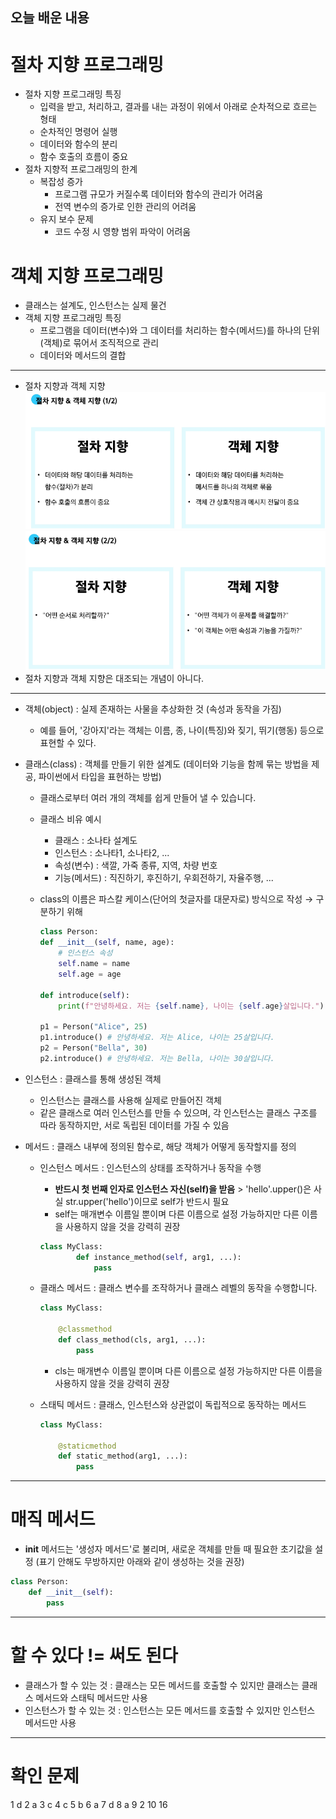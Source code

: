 ## 오늘 배운 내용
# 절차 지향 프로그래밍
- 절차 지향 프로그래밍 특징
  - 입력을 받고, 처리하고, 결과를 내는 과정이 위에서 아래로 순차적으로 흐르는 형태
  - 순차적인 명령어 실행
  - 데이터와 함수의 분리
  - 함수 호출의 흐름이 중요
- 절차 지향적 프로그래밍의 한계
  - 복잡성 증가
    - 프로그램 규모가 커질수록 데이터와 함수의 관리가 어려움
    - 전역 변수의 증가로 인한 관리의 어려움
  - 유지 보수 문제 
    - 코드 수정 시 영향 범위 파악이 어려움
# 객체 지향 프로그래밍
- 클래스는 설계도, 인스턴스는 실제 물건
- 객체 지향 프로그래밍 특징
  - 프로그램을 데이터(변수)와 그 데이터를 처리하는 함수(메서드)를 하나의 단위(객체)로 묶어서 조직적으로 관리
  - 데이터와 메서드의 결합
---
- 절차 지향과 객체 지향  
  ![절차 지향과 객체 지향](gandg.png)  
  ![절차 지향과 객체 지향2](gandg2.png)
- 절차 지향과 객체 지향은 대조되는 개념이 아니다.
---
- 객체(object) : 실제 존재하는 사물을 추상화한 것 (속성과 동작을 가짐)
  - 예를 들어, '강아지'라는 객체는 이름, 종, 나이(특징)와 짖기, 뛰기(행동) 등으로 표현할 수 있다.
- 클래스(class) : 객체를 만들기 위한 설계도 (데이터와 기능을 함께 묶는 방법을 제공, 파이썬에서 타입을 표현하는 방법)
  - 클래스로부터 여러 개의 객체를 쉽게 만들어 낼 수 있습니다.
  - 클래스 비유 예시
    - 클래스 : 소나타 설계도
    - 인스턴스 : 소나타1, 소나타2, ...
    - 속성(변수) : 색깔, 가죽 종류, 지역, 차량 번호
    - 기능(메서드) : 직진하기, 후진하기, 우회전하기, 자율주행, ...
    
  - class의 이름은 파스칼 케이스(단어의 첫글자를 대문자로) 방식으로 작성 → 구분하기 위해
    ```py
    class Person:
    def __init__(self, name, age):
        # 인스턴스 속성
        self.name = name
        self.age = age

    def introduce(self):
        print(f"안녕하세요. 저는 {self.name}, 나이는 {self.age}살입니다.")

    p1 = Person("Alice", 25)
    p1.introduce() # 안녕하세요. 저는 Alice, 나이는 25살입니다.
    p2 = Person("Bella", 30)
    p2.introduce() # 안녕하세요. 저는 Bella, 나이는 30살입니다.
    ```
- 인스턴스 : 클래스를 통해 생성된 객체
  - 인스턴스는 클래스를 사용해 실제로 만들어진 객체
  - 같은 클래스로 여러 인스턴스를 만들 수 있으며, 각 인스턴스는 클래스 구조를 따라 동작하지만, 서로 독립된 데이터를 가질 수 있음

- 메서드 : 클래스 내부에 정의된 함수로, 해당 객체가 어떻게 동작할지를 정의
  - 인스턴스 메서드 : 인스턴스의 상태를 조작하거나 동작을 수행
    - **반드시 첫 번째 인자로 인스턴스 자신(self)을 받음** > 'hello'.upper()은 사실 str.upper('hello')이므로 self가 반드시 필요
    - self는 매개변수 이름일 뿐이며 다른 이름으로 설정 가능하지만 다른 이름을 사용하지 않을 것을 강력히 권장
    ```py
    class MyClass:
            def instance_method(self, arg1, ...):
                pass
    ```
  - 클래스 메서드 : 클래스 변수를 조작하거나 클래스 레벨의 동작을 수행합니다.
    ```py
    class MyClass:

        @classmethod
        def class_method(cls, arg1, ...):
            pass
    ```

    - cls는 매개변수 이름일 뿐이며 다른 이름으로 설정 가능하지만 다른 이름을 사용하지 않을 것을 강력히 권장

  - 스태틱 메서드 : 클래스, 인스턴스와 상관없이 독립적으로 동작하는 메서드
    ```py
    class MyClass:

        @staticmethod
        def static_method(arg1, ...):
            pass
    ```
---
# 매직 메서드
- __init__ 메서드는 '생성자 메서드'로 불리며, 새로운 객체를 만들 때 필요한 초기값을 설정 (표기 안해도 무방하지만 아래와 같이 생성하는 것을 권장)
```py
class Person:
    def __init__(self):
        pass
```
---
# 할 수 있다 != 써도 된다
- 클래스가 할 수 있는 것 : 클래스는 모든 메서드를 호출할 수 있지만 클래스는 클래스 메서드와 스태틱 메서드만 사용
- 인스턴스가 할 수 있는 것 : 인스턴스는 모든 메서드를 호출할 수 있지만 인스턴스 메서드만 사용
---
# 확인 문제
1 d
2 a
3 c
4 c
5 b
6 a
7 d
8 a
9 2
10 16